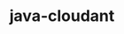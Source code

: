 ---
layout: default
title: java-cloudant
name: java-cloudant
fullname: cloudant/java-cloudant
description: A Java client for Cloudant
watchers: 27
stars: 27
forks: 25
languages: 
  - Java
  - HTML
  - JavaScript

tech: 
  - Cloudant

level: Intermediate
giturl: https://github.com/cloudant/java-cloudant
---
